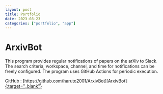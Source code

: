 ```yaml
---
layout: post
title: Portfolio
date: 2023-08-23
categories: ["portfolio", "app"]
---
```


# ArxivBot

This program provides regular notifications of papers on the arXiv to Slack. The search criteria, workspace, channel, and time for notifications can be freely configured. The program uses GitHub Actions for periodic execution.

GitHub : [https://github.com/haruto2001/ArxivBot][ArxivBot]{:target="_blank"}


[ArxivBot]: https://github.com/haruto2001/ArxivBot